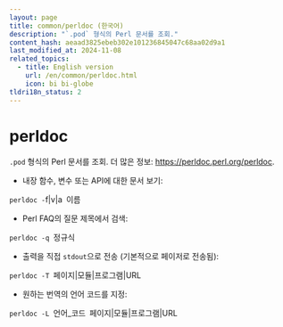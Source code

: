 ```yaml
---
layout: page
title: common/perldoc (한국어)
description: "`.pod` 형식의 Perl 문서를 조회."
content_hash: aeaad3825ebeb302e101236845047c68aa02d9a1
last_modified_at: 2024-11-08
related_topics:
  - title: English version
    url: /en/common/perldoc.html
    icon: bi bi-globe
tldri18n_status: 2
---
```

# perldoc

`.pod` 형식의 Perl 문서를 조회.
더 많은 정보: <https://perldoc.perl.org/perldoc>.

- 내장 함수, 변수 또는 API에 대한 문서 보기:

`perldoc -`<span class="tldr-var badge badge-pill bg-dark-lm bg-white-dm text-white-lm text-dark-dm font-weight-bold">f|v|a</span>` `<span class="tldr-var badge badge-pill bg-dark-lm bg-white-dm text-white-lm text-dark-dm font-weight-bold">이름</span>

- Perl FAQ의 질문 제목에서 검색:

`perldoc -q `<span class="tldr-var badge badge-pill bg-dark-lm bg-white-dm text-white-lm text-dark-dm font-weight-bold">정규식</span>

- 출력을 직접 `stdout`으로 전송 (기본적으로 페이저로 전송됨):

`perldoc -T `<span class="tldr-var badge badge-pill bg-dark-lm bg-white-dm text-white-lm text-dark-dm font-weight-bold">페이지|모듈|프로그램|URL</span>

- 원하는 번역의 언어 코드를 지정:

`perldoc -L `<span class="tldr-var badge badge-pill bg-dark-lm bg-white-dm text-white-lm text-dark-dm font-weight-bold">언어_코드</span>` `<span class="tldr-var badge badge-pill bg-dark-lm bg-white-dm text-white-lm text-dark-dm font-weight-bold">페이지|모듈|프로그램|URL</span>
